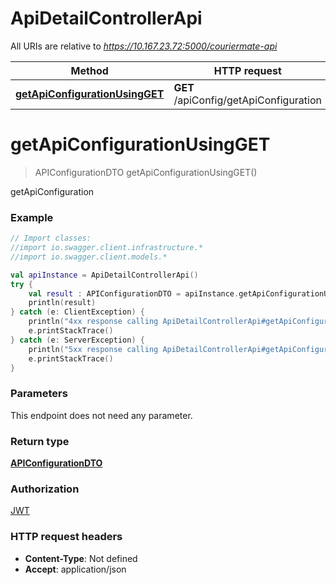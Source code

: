 # ApiDetailControllerApi

All URIs are relative to *https://10.167.23.72:5000/couriermate-api*

Method | HTTP request | Description
------------- | ------------- | -------------
[**getApiConfigurationUsingGET**](ApiDetailControllerApi.md#getApiConfigurationUsingGET) | **GET** /apiConfig/getApiConfiguration | getApiConfiguration


<a name="getApiConfigurationUsingGET"></a>
# **getApiConfigurationUsingGET**
> APIConfigurationDTO getApiConfigurationUsingGET()

getApiConfiguration

### Example
```kotlin
// Import classes:
//import io.swagger.client.infrastructure.*
//import io.swagger.client.models.*

val apiInstance = ApiDetailControllerApi()
try {
    val result : APIConfigurationDTO = apiInstance.getApiConfigurationUsingGET()
    println(result)
} catch (e: ClientException) {
    println("4xx response calling ApiDetailControllerApi#getApiConfigurationUsingGET")
    e.printStackTrace()
} catch (e: ServerException) {
    println("5xx response calling ApiDetailControllerApi#getApiConfigurationUsingGET")
    e.printStackTrace()
}
```

### Parameters
This endpoint does not need any parameter.

### Return type

[**APIConfigurationDTO**](APIConfigurationDTO.md)

### Authorization

[JWT](../README.md#JWT)

### HTTP request headers

 - **Content-Type**: Not defined
 - **Accept**: application/json


